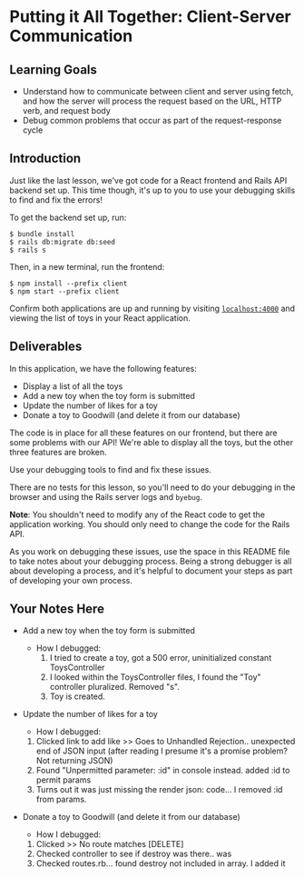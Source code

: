 # Putting it All Together: Client-Server Communication

## Learning Goals

- Understand how to communicate between client and server using fetch, and how
  the server will process the request based on the URL, HTTP verb, and request
  body
- Debug common problems that occur as part of the request-response cycle

## Introduction

Just like the last lesson, we've got code for a React frontend and Rails API
backend set up. This time though, it's up to you to use your debugging skills to
find and fix the errors!

To get the backend set up, run:

```console
$ bundle install
$ rails db:migrate db:seed
$ rails s
```

Then, in a new terminal, run the frontend:

```console
$ npm install --prefix client
$ npm start --prefix client
```

Confirm both applications are up and running by visiting
[`localhost:4000`](http://localhost:4000) and viewing the list of toys in your
React application.

## Deliverables

In this application, we have the following features:

- Display a list of all the toys
- Add a new toy when the toy form is submitted
- Update the number of likes for a toy
- Donate a toy to Goodwill (and delete it from our database)

The code is in place for all these features on our frontend, but there are some
problems with our API! We're able to display all the toys, but the other three
features are broken.

Use your debugging tools to find and fix these issues.

There are no tests for this lesson, so you'll need to do your debugging in the
browser and using the Rails server logs and `byebug`.

**Note**: You shouldn't need to modify any of the React code to get the
application working. You should only need to change the code for the Rails API.

As you work on debugging these issues, use the space in this README file to take
notes about your debugging process. Being a strong debugger is all about
developing a process, and it's helpful to document your steps as part of
developing your own process.

## Your Notes Here

- Add a new toy when the toy form is submitted

  - How I debugged: 
    1. I tried to create a toy, got a 500 error, uninitialized constant ToysController
    2. I looked within the ToysController files, I found the "Toy" controller pluralized. Removed "s".
    3. Toy is created.

- Update the number of likes for a toy

  - How I debugged:
  1. Clicked link to add like >> Goes to Unhandled Rejection.. unexpected end of JSON input (after reading I presume it's a promise problem? Not returning JSON)
  2. Found "Unpermitted parameter: :id" in console instead. added :id to permit params
  3. Turns out it was just missing the render json: code... I removed :id from params.

- Donate a toy to Goodwill (and delete it from our database)

  - How I debugged:
  1. Clicked >> No route matches [DELETE]
  2. Checked controller to see if destroy was there.. was
  3. Checked routes.rb... found destroy not included in array. I added it
